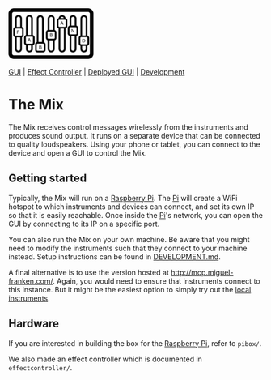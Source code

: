 <img src="./logo.png" alt="Logo" height="100px">

[GUI](Documentation/gui/GUI.md) | [Effect Controller](effectcontroller/README.md) | [Deployed GUI](http://mcp.miguel-franken.com/) | [Development](DEVELOPMENT.md)

# The Mix
The Mix receives control messages wirelessly from the instruments and produces sound output. It runs on a separate device that can be connected to quality loudspeakers. Using your phone or tablet, you can connect to the device and open a GUI to control the Mix.

## Getting started
Typically, the Mix will run on a [Raspberry Pi]. The [Pi] will create a WiFi hotspot to which instruments and devices can connect, and set its own IP so that it is easily reachable. Once inside the [Pi]'s network, you can open the GUI by connecting to its IP on a specific port.

You can also run the Mix on your own machine. Be aware that you might need to modify the instruments such that they connect to your machine instead. Setup instructions can be found in [DEVELOPMENT.md](./DEVELOPMENT.md).

A final alternative is to use the version hosted at http://mcp.miguel-franken.com/. Again, you would need to ensure that instruments connect to this instance. But it might be the easiest option to simply try out the [local instruments](#local-instruments).

## Hardware
If you are interested in building the box for the [Raspberry Pi], refer to `pibox/`.

We also made an effect controller which is documented in `effectcontroller/`.

[Raspberry Pi]: https://www.raspberrypi.org/
[Pi]: https://www.raspberrypi.org/
